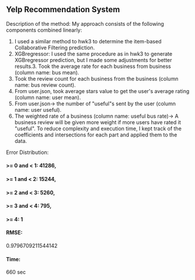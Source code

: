 ## Yelp Recommendation System


Description of the method: My approach consists of the following components combined linearly:

1. I used a similar method to hwk3 to determine the item-based Collaborative Filtering prediction.
2. XGBregressor: I used the same procedure as in hwk3 to generate XGBregressor prediction, but I made some adjustments for better results.3. Took the average rate for each business from business (column name: bus mean). 
4. Took  the review count for each business from the business (column name: bus review count).
5. From user.json, took average stars value to get the user's average rating (column name: user mean).
6. From user.json-> the number of "useful"s sent by the user (column name: user useful).
7. The weighted rate of a business (column name: useful bus rate)-> A business review will be given more weight if more users have rated it "useful".
To reduce complexity and execution time, I kept track of the coefficients and intersections for each part and applied them to the data.


Error Distribution:

#### >= 0 and < 1: 41286,
#### >= 1 and < 2: 15244,
#### >= 2 and < 3: 5260,
#### >= 3 and < 4: 795,
#### >= 4: 1



#### RMSE: 
0.9796709211544142

#### Time: 
660 sec
